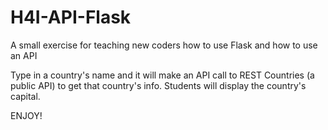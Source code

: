 # H4I-API-Flask
A small exercise for teaching new coders how to use Flask and how to use an API

Type in a country's name and it will make an API call to REST Countries (a public API) to get that country's info. Students will display the country's capital.

ENJOY!
